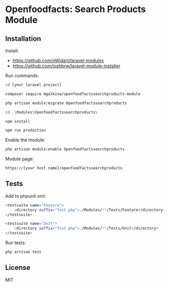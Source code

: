 # Openfoodfacts: Search Products Module

## Installation

Install:
* https://github.com/nWidart/laravel-modules
* https://github.com/joshbrw/laravel-module-installer

Run commands:
```sh
cd [your laravel project]
```
```sh
composer require mgalkina/openfoodfactssearchproducts-module
```
```sh
php artisan module:migrate Openfoodfactssearchproducts
```
```sh
cd .\Modules\Openfoodfactssearchproducts\
```
```sh
npm install
```
```sh
npm run production
```
Enable the module:
```sh
php artisan module:enable Openfoodfactssearchproducts
```

Module page:
```sh
https://[your host name]/openfoodfactssearchproducts
```

## Tests

Add to phpunit.xml:
```sh
<testsuite name="Feature">
    <directory suffix="Test.php">./Modules/**/Tests/Feature</directory>
</testsuite>

<testsuite name="Unit">
    <directory suffix="Test.php">./Modules/**/Tests/Unit</directory>
</testsuite>
```
Run tests:
```sh
php artisan test
```

## License

MIT